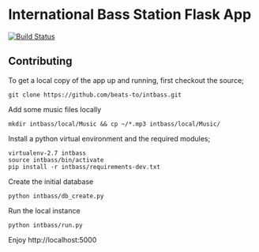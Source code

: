 # International Bass Station Flask App 
[![Build Status](https://travis-ci.org/beats-to/intbass.svg?branch=master)](https://travis-ci.org/beats-to/intbass)

## Contributing

To get a local copy of the app up and running, first checkout the source;

`git clone https://github.com/beats-to/intbass.git`

Add some music files locally

`mkdir intbass/local/Music && cp ~/*.mp3 intbass/local/Music/`

Install a python virtual environment and the required modules;

```
virtualenv-2.7 intbass
source intbass/bin/activate
pip install -r intbass/requirements-dev.txt
```

Create the initial database

```
python intbass/db_create.py
```

Run the local instance

```
python intbass/run.py
```

Enjoy http://localhost:5000
